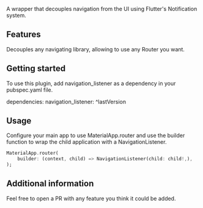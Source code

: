 <!--
This README describes the package. If you publish this package to pub.dev,
this README's contents appear on the landing page for your package.

For information about how to write a good package README, see the guide for
[writing package pages](https://dart.dev/tools/pub/writing-package-pages).

For general information about developing packages, see the Dart guide for
[creating packages](https://dart.dev/guides/libraries/create-packages)
and the Flutter guide for
[developing packages and plugins](https://flutter.dev/to/develop-packages).
-->

A wrapper that decouples navigation from the UI using Flutter's Notification system.

## Features

Decouples any navigating library, allowing to use any Router you want.

## Getting started

To use this plugin, add navigation_listener as a dependency in your pubspec.yaml file.

dependencies:
  navigation_listener: ^lastVersion

## Usage

Configure your main app to use MaterialApp.router and use the builder function to wrap the child application with a NavigationListener.

```dart
MaterialApp.router(
    builder: (context, child) => NavigationListener(child: child!,),
);
```

## Additional information

Feel free to open a PR with any feature you think it could be added.

